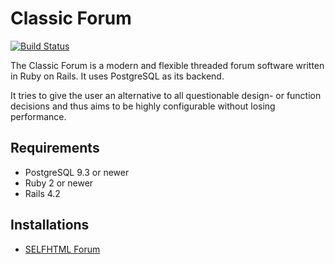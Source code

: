 # Classic Forum

[![Build Status](https://travis-ci.org/ckruse/cforum.svg?branch=master)](https://travis-ci.org/ckruse/cforum)

The Classic Forum is a modern and flexible threaded forum software
written in Ruby on Rails. It uses PostgreSQL as its backend.

It tries to give the user an alternative to all questionable design-
or function decisions and thus aims to be highly configurable without
losing performance.

## Requirements

- PostgreSQL 9.3 or newer
- Ruby 2 or newer
- Rails 4.2

## Installations

- [SELFHTML Forum](http://forum.selfhtml.org/)


